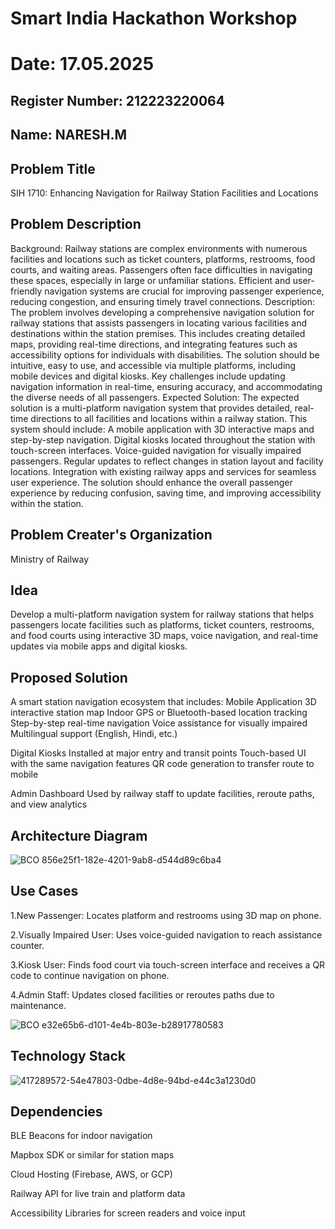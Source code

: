 # Smart India Hackathon Workshop
# Date: 17.05.2025
## Register Number: 212223220064
## Name: NARESH.M
## Problem Title
SIH 1710: Enhancing Navigation for Railway Station Facilities and Locations
## Problem Description
Background: Railway stations are complex environments with numerous facilities and locations such as ticket counters, platforms, restrooms, food courts, and waiting areas. Passengers often face difficulties in navigating these spaces, especially in large or unfamiliar stations. Efficient and user-friendly navigation systems are crucial for improving passenger experience, reducing congestion, and ensuring timely travel connections. Description: The problem involves developing a comprehensive navigation solution for railway stations that assists passengers in locating various facilities and destinations within the station premises. This includes creating detailed maps, providing real-time directions, and integrating features such as accessibility options for individuals with disabilities. The solution should be intuitive, easy to use, and accessible via multiple platforms, including mobile devices and digital kiosks. Key challenges include updating navigation information in real-time, ensuring accuracy, and accommodating the diverse needs of all passengers. Expected Solution: The expected solution is a multi-platform navigation system that provides detailed, real-time directions to all facilities and locations within a railway station. This system should include: A mobile application with 3D interactive maps and step-by-step navigation. Digital kiosks located throughout the station with touch-screen interfaces. Voice-guided navigation for visually impaired passengers. Regular updates to reflect changes in station layout and facility locations. Integration with existing railway apps and services for seamless user experience. The solution should enhance the overall passenger experience by reducing confusion, saving time, and improving accessibility within the station.

## Problem Creater's Organization
Ministry of Railway

## Idea
Develop a multi-platform navigation system for railway stations that helps passengers locate facilities such as platforms, ticket counters, restrooms, and food courts using interactive 3D maps, voice navigation, and real-time updates via mobile apps and digital kiosks.

## Proposed Solution 
A smart station navigation ecosystem that includes:
  Mobile Application
    3D interactive station map
    Indoor GPS or Bluetooth-based location tracking
    Step-by-step real-time navigation
    Voice assistance for visually impaired
    Multilingual support (English, Hindi, etc.)

 Digital Kiosks
    Installed at major entry and transit points
    Touch-based UI with the same navigation features
    QR code generation to transfer route to mobile

 Admin Dashboard
    Used by railway staff to update facilities, reroute paths, and view analytics

## Architecture Diagram

![BCO 856e25f1-182e-4201-9ab8-d544d89c6ba4](https://github.com/user-attachments/assets/97510bc7-b01f-44e5-9a59-e11704b0c977)

## Use Cases
1.New Passenger: Locates platform and restrooms using 3D map on phone.

2.Visually Impaired User: Uses voice-guided navigation to reach assistance counter.

3.Kiosk User: Finds food court via touch-screen interface and receives a QR code to continue navigation on phone.

4.Admin Staff: Updates closed facilities or reroutes paths due to maintenance.

![BCO e32e65b6-d101-4e4b-803e-b28917780583](https://github.com/user-attachments/assets/e9cb1be7-93f6-4586-9156-5317ef4f4383)



## Technology Stack
![417289572-54e47803-0dbe-4d8e-94bd-e44c3a1230d0](https://github.com/user-attachments/assets/8a523546-3a23-4db0-a881-aa6db5926dad)


## Dependencies
BLE Beacons for indoor navigation

Mapbox SDK or similar for station maps

Cloud Hosting (Firebase, AWS, or GCP)

Railway API for live train and platform data

Accessibility Libraries for screen readers and voice input
